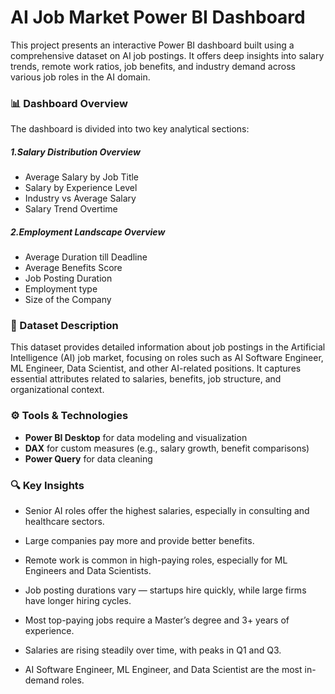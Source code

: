 # **AI Job Market Power BI Dashboard**



This project presents an interactive Power BI dashboard built using a comprehensive dataset on AI job postings. It offers deep insights into salary trends, remote work ratios, job benefits, and industry demand across various job roles in the AI domain.



### **📊 Dashboard Overview**



The dashboard is divided into two key analytical sections:



##### 1.Salary Distribution Overview



* Average Salary by Job Title
* Salary by Experience Level
* Industry vs Average Salary
* Salary Trend Overtime



##### 2.Employment Landscape Overview



* Average Duration till Deadline
* Average Benefits Score
* Job Posting Duration 
* Employment type
* Size of the Company



### **📁 Dataset Description**

This dataset provides detailed information about job postings in the Artificial Intelligence (AI) job market, focusing on roles such as AI Software Engineer, ML Engineer, Data Scientist, and other AI-related positions. It captures essential attributes related to salaries, benefits, job structure, and organizational context.

### 

### **⚙️ Tools \& Technologies**



* **Power BI Desktop** for data modeling and visualization
* **DAX** for custom measures (e.g., salary growth, benefit comparisons)
* **Power Query** for data cleaning





### **🔍 Key Insights**



* Senior AI roles offer the highest salaries, especially in consulting and healthcare sectors.
  
* Large companies pay more and provide better benefits.

* Remote work is common in high-paying roles, especially for ML Engineers and Data Scientists.
  
* Job posting durations vary — startups hire quickly, while large firms have longer hiring cycles.
  
* Most top-paying jobs require a Master’s degree and 3+ years of experience.
  
* Salaries are rising steadily over time, with peaks in Q1 and Q3.
  
* AI Software Engineer, ML Engineer, and Data Scientist are the most in-demand roles.





